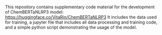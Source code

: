 This repository contains supplementary code material for the development of ChemBERTaNLRP3 model: https://huggingface.co/VitaRin/ChemBERTaNLRP3 
It includes the data used for training, a jupyter file that includes all data processing and training code, and a simple python script demonstrating the usage of the model.
